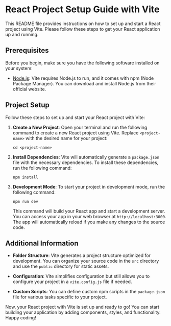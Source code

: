 # React Project Setup Guide with Vite

This README file provides instructions on how to set up and start a React project using Vite. Please follow these steps to get your React application up and running.

## Prerequisites

Before you begin, make sure you have the following software installed on your system:

- [Node.js](https://nodejs.org/): Vite requires Node.js to run, and it comes with npm (Node Package Manager). You can download and install Node.js from their official website.

## Project Setup

Follow these steps to set up and start your React project with Vite:

1. **Create a New Project**: Open your terminal and run the following command to create a new React project using Vite. Replace `<project-name>` with the desired name for your project:

    ```shell
    cd <project-name>
    ```

2. **Install Dependencies**: Vite will automatically generate a `package.json` file with the necessary dependencies. To install these dependencies, run the following command:

    ```shell
    npm install
    ```

3. **Development Mode**: To start your project in development mode, run the following command:

    ```shell
    npm run dev
    ```

   This command will build your React app and start a development server. You can access your app in your web browser at `http://localhost:3000`. The app will automatically reload if you make any changes to the source code.


## Additional Information

- **Folder Structure**: Vite generates a project structure optimized for development. You can organize your source code in the `src` directory and use the `public` directory for static assets.

- **Configuration**: Vite simplifies configuration but still allows you to configure your project in a `vite.config.js` file if needed.

- **Custom Scripts**: You can define custom npm scripts in the `package.json` file for various tasks specific to your project.

Now, your React project with Vite is set up and ready to go! You can start building your application by adding components, styles, and functionality. Happy coding!
